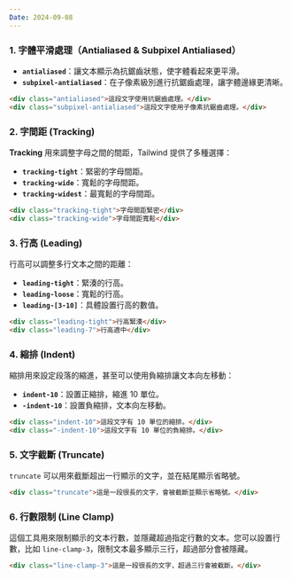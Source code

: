 ```yaml
---
Date: 2024-09-08
---
```

### 1. 字體平滑處理（Antialiased & Subpixel Antialiased）
- **`antialiased`**：讓文本顯示為抗鋸齒狀態，使字體看起來更平滑。
- **`subpixel-antialiased`**：在子像素級別進行抗鋸齒處理，讓字體邊緣更清晰。

```html
<div class="antialiased">這段文字使用抗鋸齒處理。</div>
<div class="subpixel-antialiased">這段文字使用子像素抗鋸齒處理。</div>
```
### 2. 字間距 (Tracking)
**Tracking** 用來調整字母之間的間距，Tailwind 提供了多種選擇：

- **`tracking-tight`**：緊密的字母間距。
- **`tracking-wide`**：寬鬆的字母間距。
- **`tracking-widest`**：最寬鬆的字母間距。

```html
<div class="tracking-tight">字母間距緊密</div>
<div class="tracking-wide">字母間距寬鬆</div>
```
### 3. 行高 (Leading)
行高可以調整多行文本之間的距離：

- **`leading-tight`**：緊湊的行高。
- **`leading-loose`**：寬鬆的行高。
- **`leading-[3-10]`**：具體設置行高的數值。

```html
<div class="leading-tight">行高緊湊</div>
<div class="leading-7">行高適中</div>
```
### 4. 縮排 (Indent)
縮排用來設定段落的縮進，甚至可以使用負縮排讓文本向左移動：

- **`indent-10`**：設置正縮排，縮進 10 單位。
- **`-indent-10`**：設置負縮排，文本向左移動。

```html
<div class="indent-10">這段文字有 10 單位的縮排。</div>
<div class="-indent-10">這段文字有 10 單位的負縮排。</div>
```
### 5. 文字截斷 (Truncate)
`truncate` 可以用來截斷超出一行顯示的文字，並在結尾顯示省略號。

```html
<div class="truncate">這是一段很長的文字，會被截斷並顯示省略號。</div>
```
### 6. 行數限制 (Line Clamp)
這個工具用來限制顯示的文本行數，並隱藏超過指定行數的文本。您可以設置行數，比如 `line-clamp-3`，限制文本最多顯示三行，超過部分會被隱藏。

```html
<div class="line-clamp-3">這是一段很長的文字，超過三行會被截斷。</div>
```